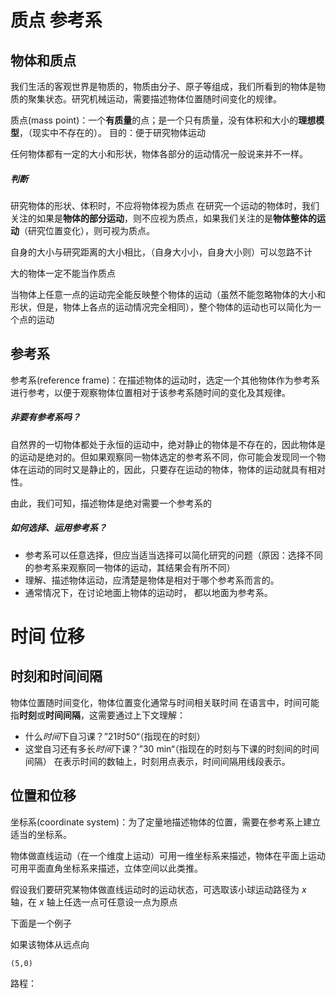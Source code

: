 # 质点 参考系
## 物体和质点

我们生活的客观世界是物质的，物质由分子、原子等组成，我们所看到的物体是物质的聚集状态。研究机械运动，需要描述物体位置随时间变化的规律。

质点(mass point)：一个**有质量**的点；是一个只有质量，没有体积和大小的**理想模型**，（现实中不存在的）。
目的：便于研究物体运动

任何物体都有一定的大小和形状，物体各部分的运动情况一般说来并不一样。
##### 判断
研究物体的形状、体积时，不应将物体视为质点
在研究一个运动的物体时，我们关注的如果是**物体的部分运动**，则不应视为质点，如果我们关注的是**物体整体的运动**（研究位置变化），则可视为质点。

自身的大小与研究距离的大小相比，（自身大小小，自身大小则）可以忽路不计

大的物体一定不能当作质点

当物体上任意一点的运动完全能反映整个物体的运动（虽然不能忽略物体的大小和形状，但是，物体上各点的运动情况完全相同），整个物体的运动也可以简化为一个点的运动
## 参考系

参考系(reference frame)：在描述物体的运动时，选定一个其他物体作为参考系进行参考，以便于观察物体位置相对于该参考系随时间的变化及其规律。
##### 非要有参考系吗？
自然界的一切物体都处于永恒的运动中，绝对静止的物体是不存在的，因此物体是的运动是绝对的。但如果观察同一物体选定的参考系不同，你可能会发现同一个物体在运动的同时又是静止的，因此，只要存在运动的物体，物体的运动就具有相对性。

由此，我们可知，描述物体是绝对需要一个参考系的

##### 如何选择、运用参考系？
- 参考系可以任意选择，但应当适当选择可以简化研究的问题（原因：选择不同的参考系来观察同一物体的运动，其结果会有所不同）
- 理解、描述物体运动，应清楚是物体是相对于哪个参考系而言的。
- 通常情况下，在讨论地面上物体的运动时，  都以地面为参考系。

# 时间 位移

## 时刻和时间间隔

物体位置随时间变化，物体位置变化通常与时间相关联时间
在语言中，时间可能指**时刻**或**时间间隔**，这需要通过上下文理解：
- 什么*时间*下自习课？”21时50“（指现在的时刻）
- 这堂自习还有多长*时间*下课？”30 min“（指现在的时刻与下课的时刻间的时间间隔）
在表示时间的数轴上，时刻用点表示，时间间隔用线段表示。

## 位置和位移

坐标系(coordinate system)：为了定量地描述物体的位置，需要在参考系上建立适当的坐标系。

物体做直线运动（在一个维度上运动）可用一维坐标系来描述，物体在平面上运动可用平面直角坐标系来描述，立体空间以此类推。

假设我们要研究某物体做直线运动时的运动状态，可选取该小球运动路径为 $x$ 轴，在 $x$ 轴上任选一点可任意设一点为原点

下面是一个例子

如果该物体从远点向

```desmos-graph
(5,0)
```

路程：